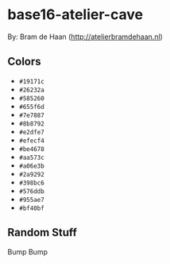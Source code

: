 # base16-atelier-cave

By: Bram de Haan (http://atelierbramdehaan.nl)

## Colors

* `#19171c`
* `#26232a`
* `#585260`
* `#655f6d`
* `#7e7887`
* `#8b8792`
* `#e2dfe7`
* `#efecf4`
* `#be4678`
* `#aa573c`
* `#a06e3b`
* `#2a9292`
* `#398bc6`
* `#576ddb`
* `#955ae7`
* `#bf40bf`

## Random Stuff

Bump
Bump
